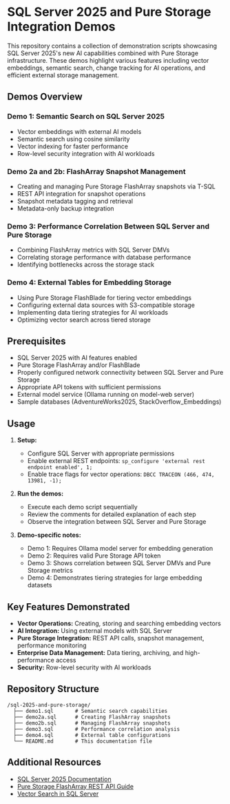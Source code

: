 # SQL Server 2025 and Pure Storage Integration Demos

This repository contains a collection of demonstration scripts showcasing SQL Server 2025's new AI capabilities combined with Pure Storage infrastructure. These demos highlight various features including vector embeddings, semantic search, change tracking for AI operations, and efficient external storage management.

## Demos Overview

### Demo 1: Semantic Search on SQL Server 2025
- Vector embeddings with external AI models
- Semantic search using cosine similarity
- Vector indexing for faster performance
- Row-level security integration with AI workloads

### Demo 2a and 2b: FlashArray Snapshot Management
- Creating and managing Pure Storage FlashArray snapshots via T-SQL
- REST API integration for snapshot operations
- Snapshot metadata tagging and retrieval
- Metadata-only backup integration

### Demo 3: Performance Correlation Between SQL Server and Pure Storage
- Combining FlashArray metrics with SQL Server DMVs
- Correlating storage performance with database performance
- Identifying bottlenecks across the storage stack

### Demo 4: External Tables for Embedding Storage
- Using Pure Storage FlashBlade for tiering vector embeddings
- Configuring external data sources with S3-compatible storage
- Implementing data tiering strategies for AI workloads
- Optimizing vector search across tiered storage

## Prerequisites

- SQL Server 2025 with AI features enabled
- Pure Storage FlashArray and/or FlashBlade
- Properly configured network connectivity between SQL Server and Pure Storage
- Appropriate API tokens with sufficient permissions
- External model service (Ollama running on model-web server)
- Sample databases (AdventureWorks2025, StackOverflow_Embeddings)

## Usage

1. **Setup:**
   - Configure SQL Server with appropriate permissions
   - Enable external REST endpoints: `sp_configure 'external rest endpoint enabled', 1;`
   - Enable trace flags for vector operations: `DBCC TRACEON (466, 474, 13981, -1);`

2. **Run the demos:**
   - Execute each demo script sequentially
   - Review the comments for detailed explanation of each step
   - Observe the integration between SQL Server and Pure Storage

3. **Demo-specific notes:**
   - Demo 1: Requires Ollama model server for embedding generation
   - Demo 2: Requires valid Pure Storage API token
   - Demo 3: Shows correlation between SQL Server DMVs and Pure Storage metrics
   - Demo 4: Demonstrates tiering strategies for large embedding datasets

## Key Features Demonstrated

- **Vector Operations:** Creating, storing and searching embedding vectors
- **AI Integration:** Using external models with SQL Server
- **Pure Storage Integration:** REST API calls, snapshot management, performance monitoring
- **Enterprise Data Management:** Data tiering, archiving, and high-performance access
- **Security:** Row-level security with AI workloads

## Repository Structure

```
/sql-2025-and-pure-storage/
  ├── demo1.sql       # Semantic search capabilities
  ├── demo2a.sql      # Creating FlashArray snapshots
  ├── demo2b.sql      # Managing FlashArray snapshots
  ├── demo3.sql       # Performance correlation analysis
  ├── demo4.sql       # External table configurations
  └── README.md       # This documentation file
```

## Additional Resources

- [SQL Server 2025 Documentation](https://learn.microsoft.com/en-us/sql/sql-server/)
- [Pure Storage FlashArray REST API Guide](https://support.purestorage.com/bundle/m_purityfa_rest_api/page/FlashArray/PurityFA/Purity_FA_REST_API/topics/reference/r_flasharray_rest_api_reference_guides.html)
- [Vector Search in SQL Server](https://learn.microsoft.com/en-us/sql/relational-databases/vectors/vector-overview)
